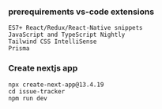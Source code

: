 ### **prerequirements vs-code extensions**

```
ES7+ React/Redux/React-Native snippets
JavaScript and TypeScript Nightly
Tailwind CSS IntelliSense
Prisma
```

### **Create nextjs app**

```
npx create-next-app@13.4.19
cd issue-tracker
npm run dev
```
